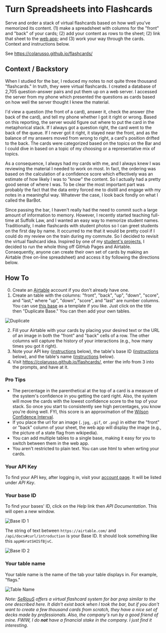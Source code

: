 # Turn Spreadsheets into Flashcards
Serve and order a stack of virtual flashcards based on how well you've memorized its content. (1) make a spreadsheet with columns for the "front" and "back" of your cards; (2) add your content as rows to the sheet; (2) link that sheet to the [web app](https://colarusso.github.io/flashcards/); and (3) work your way through the cards. Context and instructions below. 

See https://colarusso.github.io/flashcards/ 

## Context / Backstory

When I studied for the bar, I reduced my notes to not quite three thousand "flashcards." In truth, they were virtual flashcards. I created a database of 2,705 question-answer pairs and put them up on a web server. I accessed the server from my phone which presented the questions as cards based on how well the server thought I knew the material. 

I'd view a question (the front of a card), answer it, check the answer (the back of the card), and tell my phone whether I got it right or wrong. Based on this reporting, the server would figure out where to put the card in the metaphorical stack. If I always got a question right, the card went to the back of the queue. If I never got it right, it stayed near the front, and as the balance of my answers moved from wrong to right, a card's position drifted to the back. The cards were categorized based on the topics on the Bar and I could dive in based on a topic of my choosing or a representative mix of topics.

As a consequence, I always had my cards with me, and I always knew I was reviewing the material I needed to work on most. In fact, the ordering was based on the calculation of a confidence score which effectively was an estimate of how likely I was to "know" the content. So I actually had a pretty good sense of where I was. To be clear the most important part was probably the fact that the data entry forced me to distill and engage with my notes in a meaningful way. Whatever the case, I look back fondly on what I called the BarBot.

Since passing the bar, I haven't really had the need to commit such a large amount of information to memory. However, I recently started teaching full-time at Suffolk Law, and I wanted an easy way to memorize student names. Traditionally, I make flashcards with student photos so I can greet students on the first day by name. It occurred to me that it would be pretty cool if I could do my review on the train during my commute. So I decided to revisit the virtual flashcard idea. Inspired by one of my [student's projects](https://github.com/SuffolkLITLab/resource-map-how-to), I decided to run the whole thing off GitHub Pages and Airtable. Consequently, anyone can create their own set of cards by making an Airtable (free on-line spreadsheet) and access it by following the directions below. 

## How To

0. Create an [Airtable](https://airtable.com/) account if you don't already have one.
1. Create an table with the columns: "front", "back", "up", "down", "score", and "last," where "up", "down", "score", and "last" are number columns. You can use [this base](https://airtable.com/invite/l?inviteId=inveUUpZ4jP9hE66M&inviteToken=51b69eab0d648b22ff6dc9507089b0572664d33cfb197d14f84e1d0e00034d98) as a template if you like. Just click on the title then "Duplicate Base." You can then add your own tables.

![Duplicate](https://colarusso.github.io/flashcards/images/duplicate.gif)

2. Fill your Airtable with your cards by placing your desired text or the URL of an image in both the "front" and "back" cells of a row. The other columns will capture the history of your interactions (e.g., how many times you got it right). 
3. Note your API key ([instructions](#your-api-key) below), the table's base ID ([instructions](#your-base-id) below), and the table's name ([instructions](#your-table-name) below). 
4. Visit https://colarusso.github.io/flashcards/, enter the info from 3 into the prompts, and have at it. 

### Pro Tips

* The percentage in the parenthetical at the top of a card is a measure of the system's confidence in you getting the card right. Also, the system will move the cards with the lowest confidence score to the top of your stack. So once you start to consistently see high percentages, you know you're doing well. FYI, this score is an approximation of the [Wilson Confidence Interval](https://en.wikipedia.org/wiki/Binomial_proportion_confidence_interval#Wilson_score_interval). 
* If you place the url for an image (`.jpg`, `.gif`, or `.png`) in either the "front" or "back" column of your sheet, the web app will display the image (e.g., the picture of a state flag from wikipedia). 
* You can add multiple tables to a single base, making it easy for you to switch between them in the web app.  
* You aren't restricted to plain text. You can use html to when wrting your cards. 

### Your API Key

To find your API key, after logging in, visit your [account page](https://airtable.com/account). It will be listed under *API Key*.

### Your base ID

To find your bases' ID, click on the *Help* link then *API Documentation*. This will open a new window. 

![Base ID 1](https://colarusso.github.io/flashcards/images/base.gif)

The string of text between `https://airtable.com/` and `/api/docs#curl/introduction` is your Base ID. It should look something like this `appH6ratSHISfBjvC`.

![Base ID 2](https://colarusso.github.io/flashcards/images/baseid.png)

### Your table name

Your table name is the name of the tab your table displays in. For example, "flags."

![Table Name](https://colarusso.github.io/flashcards/images/flags.png)

*Note: [SeRiouS](https://www.spacedrepetition.com/) offers a virtual flashcard system for bar prep similar to the one described here. It didn't exist back when I took the bar, but if you don't want to create a few thousand cards from scratch, they have a nice set of decks made by professionals. Also, the company's run by a good friend of mine. FWIW, I do **not** have a financial stake in the company. I just find it interesting.*
